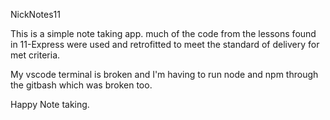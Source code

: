 NickNotes11

This is a simple note taking app. much of the code from the lessons found in 11-Express were used and retrofitted to meet the standard of delivery for met criteria. 

My vscode terminal is broken and I'm having to run node and npm through the gitbash which was broken too.

Happy Note taking.